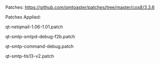 Patches: https://github.com/qmtoaster/patches/tree/master/cos8/3.3.6

Patches Applied: 

qt-netqmail-1.06-1.01.patch

qt-smtp-smtpd-debug-f2b.patch

qt-smtp-command-debug.patch

qt-smtp-tls13-v2.patch
